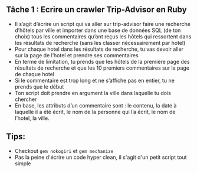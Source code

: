 ## Tâche 1 : Ecrire un crawler Trip-Advisor en Ruby

-	Il s’agit d’écrire un script qui va aller sur trip-advisor faire une recherche d’hôtels par ville et importer dans une base de données SQL (de ton choix) tous les commentaires qu’ont reçus les hôtels qui ressortent dans les résultats de recherche (sans les classer nécessairement par hotel)
-	Pour chaque hotel dans les résultats de recherche, tu vas devoir aller sur la page de l’hotel et prendre ses commentaires
-	En terme de limitation, tu prends que les hôtels de la première page des résultats de recherche et que les 10 premiers commentaires sur la page de chaque hotel
-	Si le commentaire est trop long et ne s’affiche pas en entier, tu ne prends que le début
-	Ton script doit prendre en argument la ville dans laquelle tu dois chercher
-	En base, les attributs d’un commentaire sont : le contenu, la date à laquelle il a été écrit, le nom de la personne qui l’a écrit, le nom de l’hotel, la ville.


## Tips:

- Checkout `gem nokogiri` et `gem mechanize`
- Pas la peine d'écrire un code hyper clean, il s'agit d'un petit script tout simple
